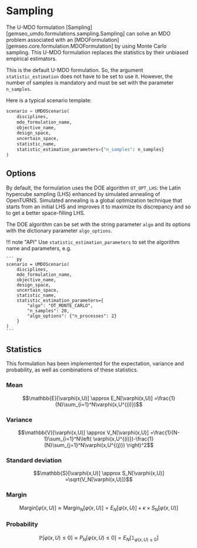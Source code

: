 <!--
 Copyright 2021 IRT Saint Exupéry, https://www.irt-saintexupery.com

 This work is licensed under the Creative Commons Attribution-ShareAlike 4.0
 International License. To view a copy of this license, visit
 http://creativecommons.org/licenses/by-sa/4.0/ or send a letter to Creative
 Commons, PO Box 1866, Mountain View, CA 94042, USA.
-->

# Sampling

The U-MDO formulation [Sampling][gemseo_umdo.formulations.sampling.Sampling]
can solve an MDO problem
associated with an [MDOFormulation][gemseo.core.formulation.MDOFormulation]
by using Monte Carlo sampling.
This U-MDO formulation replaces the statistics
by their unbiased empirical estimators.

This is the default U-MDO formulation.
So, the argument `statistic_estimation` does not have to be set to use it.
However,
the number of samples is mandatory
and must be set with the parameter `n_samples`.

Here is a typical scenario template:

``` py
scenario = UMDOScenario(
    disciplines,
    mdo_formulation_name,
    objective_name,
    design_space,
    uncertain_space,
    statistic_name,
    statistic_estimation_parameters={"n_samples": n_samples}
)
```

## Options

By default,
the formulation uses the DOE algorithm `OT_OPT_LHS`:
the Latin hypercube sampling (LHS)
enhanced by simulated annealing
of OpenTURNS.
Simulated annealing is a global optimization technique that
starts from an initial LHS
and improves it to maximize its discrepancy
and so to get a better space-filling LHS.

The DOE algorithm can be set with the string parameter `algo`
and its options with the dictionary parameter `algo_options`.

!!! note "API"
    Use `statistic_estimation_parameters`
    to set the algorithm name and parameters,
    e.g.

    ``` py
    scenario = UMDOScenario(
        disciplines,
        mdo_formulation_name,
        objective_name,
        design_space,
        uncertain_space,
        statistic_name,
        statistic_estimation_parameters={
            "algo": "OT_MONTE_CARLO",
            "n_samples": 20,
            "algo_options": {"n_processes": 2}
        }
    )
    ```

## Statistics

This formulation has been implemented for the expectation, variance and probability,
as well as combinations of these statistics.

### Mean

$$\mathbb{E}[\varphi(x,U)]
\approx E_N[\varphi(x,U)]
=\frac{1}{N}\sum_{i=1}^N\varphi(x,U^{(i)})$$

### Variance

$$\mathbb{V}[\varphi(x,U)]
\approx V_N[\varphi(x,U)]
=\frac{1}{N-1}\sum_{i=1}^N\left(
\varphi(x,U^{(i)})-\frac{1}{N}\sum_{j=1}^N\varphi(x,U^{(j)})
\right)^2$$

### Standard deviation

$$\mathbb{S}[\varphi(x,U)]
\approx S_N[\varphi(x,U)]
=\sqrt{V_N[\varphi(x,U)]}$$

### Margin

$$\textrm{Margin}[\varphi(x,U)]
\approx \textrm{Margin}_N[\varphi(x,U)]
=E_N[\varphi(x,U)]+\kappa\times S_N[\varphi(x,U)]$$

### Probability

$$\mathbb{P}[\varphi(x,U)\leq 0]
\approx P_N[\varphi(x,U)\leq 0]
=E_N[\mathbb{1}_{\varphi(x,U)\leq 0}]$$

